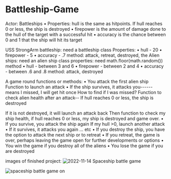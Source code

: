 # Battleship-Game
Actor: 
Battleships
•	Properties: hull is the same as hitpoints. If hull reaches 0 or less, the ship is destroyed
•	firepower is the amount of damage done to the hull of the target with a successful hit
•	accuracy is the chance between 0 and 1 that the ship will hit its target

USS StrongArm battleship: need a battleship class
Properties:
•	hull - 20
•	firepower - 5
•	accuracy - .7
 method: attack, retreat, destroyed, 
the Alien ships: need an alien ship class
properties: need math.floor(math.random()) method
•	hull - between 3 and 6
•	firepower - between 2 and 4
•	accuracy - between .6 and .8
method: attack, destroyed

A game round functions or methods:
•	You attack the first alien ship
Function to launch an attack
•	If the ship survives, it attacks you------ means I missed, I will get hit once
How to find if I was missed? 
Function to check alien health after an attack-- If hull reaches 0 or less, the ship is destroyed


If it is not destroyed, it will launch an attack back
Then function to check my ship health, if hull reaches 0 or less, my ship is destroyed and game over.
•	If you survive, you attack the ship again
If my hull >0, launch another attack
•	If it survives, it attacks you again … etc
•	If you destroy the ship, you have the option to attack the next ship or to retreat
•	If you retreat, the game is over, perhaps leaving the game open for further developments or options
•	You win the game if you destroy all of the aliens
•	You lose the game if you are destroyed


images of finished project:
![2022-11-14 Spaceship battle game](https://user-images.githubusercontent.com/108429404/201603646-dd60dec5-acd6-49ea-8bc9-f8f715f8b661.jpg)


![spaceship battle game on](https://user-images.githubusercontent.com/108429404/201603693-f177cdb2-5fb1-445b-9cd7-ecac9eae9f45.jpg)



